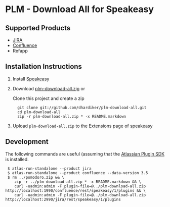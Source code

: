 PLM - Download All for Speakeasy
================================

Supported Products
------------------
* [JIRA](http://www.atlassian.com/software/jira/)
* [Confluence](http://www.atlassian.com/software/confluence/)
* Refapp

Installation Instructions
-------------------------

1. Install [Speakeasy](http://confluence.atlassian.com/display/DEVNET/Speakeasy+Install+Guide)
2. Download [plm-download-all.zip](https://github.com/downloads/dhardiker/plm-download-all/plm-download-all.zip) or 

    Clone this project and create a zip 

         git clone git://github.com/dhardiker/plm-download-all.git
         cd plm-download-all
         zip -r plm-download-all.zip * -x README.markdown
         
4. Upload `plm-download-all.zip` to the Extensions page of speakeasy


Development
-----------

The following commands are useful (assuming that the [Atlassian Plugin SDK](http://confluence.atlassian.com/display/DEVNET/Developing+your+Plugin+using+the+Atlassian+Plugin+SDK) is installed.

     $ atlas-run-standalone --product jira
     $ atlas-run-standalone --product confluence --data-version 3.5
     $ rm ../pomodoro.zip && \
        zip -r ../plm-download-all.zip * -x README.markdown && \
        curl -uadmin:admin -F plugin-file=@../plm-download-all.zip http://localhost:1990/confluence/rest/speakeasy/1/plugins && \
        curl -uadmin:admin -F plugin-file=@../plm-download-all.zip http://localhost:2990/jira/rest/speakeasy/1/plugins
